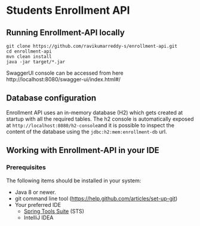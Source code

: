 # Students Enrollment API

## Running Enrollment-API locally

```
git clone https://github.com/ravikumarreddy-s/enrollment-api.git
cd enrollment-api
mvn clean install
java -jar target/*.jar
```
SwaggerUI console can be accessed from here
http://localhost:8080/swagger-ui/index.html#/

## Database configuration
Enrollment API uses an in-memory database (H2) which gets created at startup with all the required tables. The h2 console is automatically exposed at `http://localhost:8080/h2-console`and it is possible to inspect the content of the database using the `jdbc:h2:mem:enrollment-db` url.

## Working with Enrollment-API in your IDE

### Prerequisites
The following items should be installed in your system:
* Java 8 or newer.
* git command line tool (https://help.github.com/articles/set-up-git)
* Your preferred IDE 
  * [Spring Tools Suite](https://spring.io/tools) (STS)
  * IntelliJ IDEA
